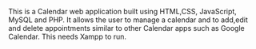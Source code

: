 This is a Calendar web application built using HTML,CSS, JavaScript, MySQL and PHP. It allows the user to manage a calendar and to add,edit and delete appointments similar to other Calendar apps such as Google Calendar.
This needs Xampp to run.
